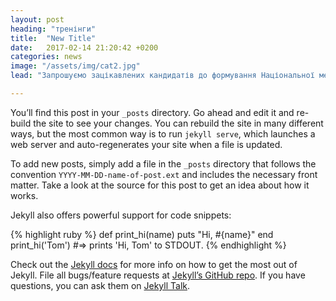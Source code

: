 ```yaml
---
layout: post
heading: "тренінги"
title:  "New Title"
date:   2017-02-14 21:20:42 +0200
categories: news
image: "/assets/img/cat2.jpg"
lead: "Запрошуємо зацікавлених кандидатів до формування Національної мережі тренерів з відкритих даних. Метою створення мережі тренерів є розвиток відкритих даних на місцевому рівні та підготовка фахівців, які будуть проводити тренінги з відкриття даних для місцевих органів влади."

---
```

You’ll find this post in your `_posts` directory. Go ahead and edit it and re-build the site to see your changes. You can rebuild the site in many different ways, but the most common way is to run `jekyll serve`, which launches a web server and auto-regenerates your site when a file is updated.

To add new posts, simply add a file in the `_posts` directory that follows the convention `YYYY-MM-DD-name-of-post.ext` and includes the necessary front matter. Take a look at the source for this post to get an idea about how it works.

Jekyll also offers powerful support for code snippets:

{% highlight ruby %}
def print_hi(name)
  puts "Hi, #{name}"
end
print_hi('Tom')
#=> prints 'Hi, Tom' to STDOUT.
{% endhighlight %}

Check out the [Jekyll docs][jekyll-docs] for more info on how to get the most out of Jekyll. File all bugs/feature requests at [Jekyll’s GitHub repo][jekyll-gh]. If you have questions, you can ask them on [Jekyll Talk][jekyll-talk].

[jekyll-docs]: https://jekyllrb.com/docs/home
[jekyll-gh]:   https://github.com/jekyll/jekyll
[jekyll-talk]: https://talk.jekyllrb.com/
